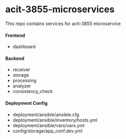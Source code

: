 # acit-3855-microservices

This repo contains services for acit-3855 microservice

#### Frontend

- dashboard

#### Backend

- receiver
- storage
- processing
- analyzer
- consistency_check

#### Deployment Config

- deployment/ansible/ansible.cfg
- deployment/ansible/inventory/hosts.yml
- deployment/ansible/vars/vars.yml
- config/storage/app_conf.dev.yml
